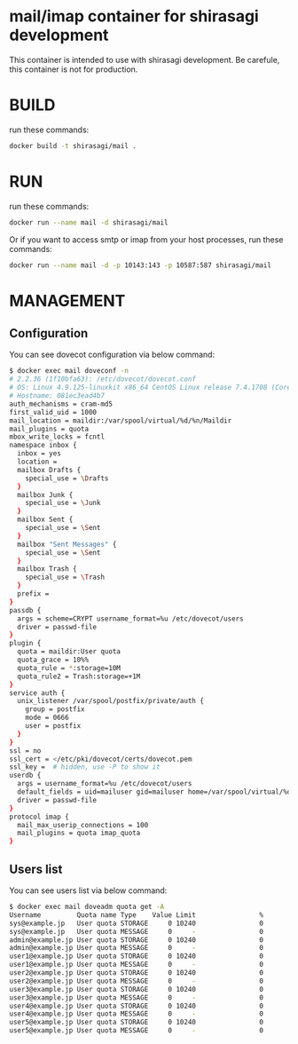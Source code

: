 mail/imap container for shirasagi development
====

This container is intended to use with shirasagi development.
Be carefule, this container is not for production.


# BUILD

run these commands:

~~~bash
docker build -t shirasagi/mail .
~~~

# RUN

run these commands:

~~~bash
docker run --name mail -d shirasagi/mail
~~~

Or if you want to access smtp or imap from your host processes, run these commands:

~~~bash
docker run --name mail -d -p 10143:143 -p 10587:587 shirasagi/mail
~~~


# MANAGEMENT

## Configuration

You can see dovecot configuration via below command:

~~~bash
$ docker exec mail doveconf -n
# 2.2.36 (1f10bfa63): /etc/dovecot/dovecot.conf
# OS: Linux 4.9.125-linuxkit x86_64 CentOS Linux release 7.4.1708 (Core)  overlay
# Hostname: 081ec3ead4b7
auth_mechanisms = cram-md5
first_valid_uid = 1000
mail_location = maildir:/var/spool/virtual/%d/%n/Maildir
mail_plugins = quota
mbox_write_locks = fcntl
namespace inbox {
  inbox = yes
  location = 
  mailbox Drafts {
    special_use = \Drafts
  }
  mailbox Junk {
    special_use = \Junk
  }
  mailbox Sent {
    special_use = \Sent
  }
  mailbox "Sent Messages" {
    special_use = \Sent
  }
  mailbox Trash {
    special_use = \Trash
  }
  prefix = 
}
passdb {
  args = scheme=CRYPT username_format=%u /etc/dovecot/users
  driver = passwd-file
}
plugin {
  quota = maildir:User quota
  quota_grace = 10%%
  quota_rule = *:storage=10M
  quota_rule2 = Trash:storage=+1M
}
service auth {
  unix_listener /var/spool/postfix/private/auth {
    group = postfix
    mode = 0666
    user = postfix
  }
}
ssl = no
ssl_cert = </etc/pki/dovecot/certs/dovecot.pem
ssl_key =  # hidden, use -P to show it
userdb {
  args = username_format=%u /etc/dovecot/users
  default_fields = uid=mailuser gid=mailuser home=/var/spool/virtual/%d/%n
  driver = passwd-file
}
protocol imap {
  mail_max_userip_connections = 100
  mail_plugins = quota imap_quota
}
~~~

## Users list

You can see users list via below command:

~~~bash
$ docker exec mail doveadm quota get -A
Username         Quota name Type    Value Limit                %
sys@example.jp   User quota STORAGE     0 10240                0
sys@example.jp   User quota MESSAGE     0     -                0
admin@example.jp User quota STORAGE     0 10240                0
admin@example.jp User quota MESSAGE     0     -                0
user1@example.jp User quota STORAGE     0 10240                0
user1@example.jp User quota MESSAGE     0     -                0
user2@example.jp User quota STORAGE     0 10240                0
user2@example.jp User quota MESSAGE     0     -                0
user3@example.jp User quota STORAGE     0 10240                0
user3@example.jp User quota MESSAGE     0     -                0
user4@example.jp User quota STORAGE     0 10240                0
user4@example.jp User quota MESSAGE     0     -                0
user5@example.jp User quota STORAGE     0 10240                0
user5@example.jp User quota MESSAGE     0     -                0
~~~
